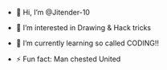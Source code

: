 - 👋 Hi, I’m @Jitender-10
- 👀 I’m interested in Drawing & Hack tricks
- 🌱 I’m currently learning so called CODING!!

- ⚡ Fun fact: Man chested United

<!---
Jitender-10/Jitender-10 is a ✨ special ✨ repository because its `README.md` (this file) appears on your GitHub profile.
You can click the Preview link to take a look at your changes.
--->
